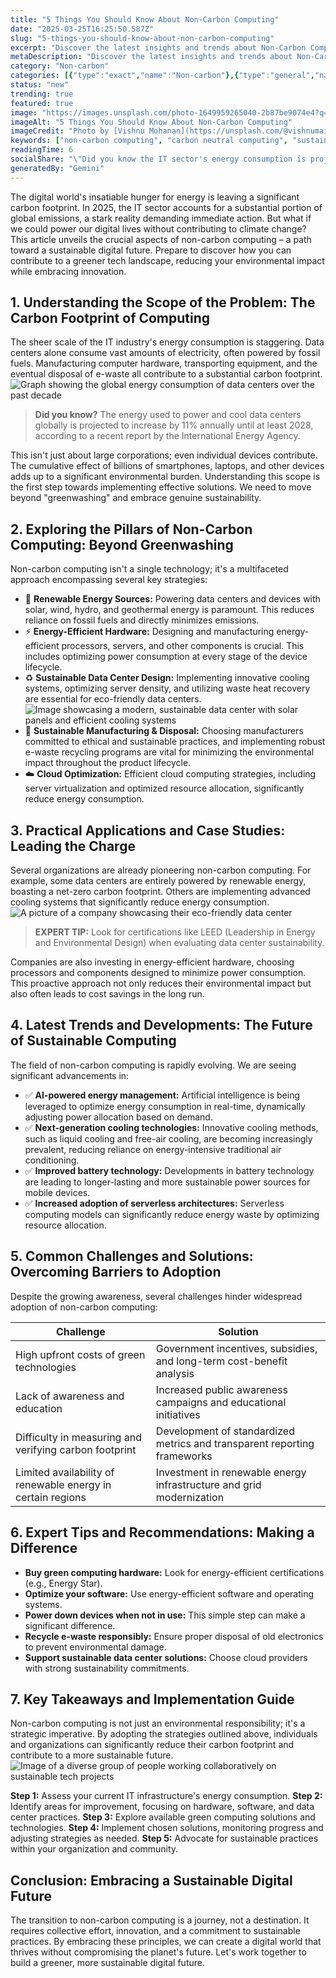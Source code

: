 ```yaml
---
title: "5 Things You Should Know About Non-Carbon Computing"
date: "2025-03-25T16:25:50.587Z"
slug: "5-things-you-should-know-about-non-carbon-computing"
excerpt: "Discover the latest insights and trends about Non-Carbon Computing. This comprehensive guide covers everything you need to know about Non-Carbon Computing in 2025."
metaDescription: "Discover the latest insights and trends about Non-Carbon Computing. This comprehensive guide covers everything you need to know about Non-Carbon Computing ..."
category: "Non-carbon"
categories: [{"type":"exact","name":"Non-carbon"},{"type":"general","name":"Computer Science"},{"type":"medium","name":"Hardware Design"},{"type":"specific","name":"Neuromorphic Computing"},{"type":"niche","name":"Memristor Arrays"}]
status: "new"
trending: true
featured: true
image: "https://images.unsplash.com/photo-1649959265040-2b87be9074e4?q=85&w=1200&fit=max&fm=webp&auto=compress"
imageAlt: "5 Things You Should Know About Non-Carbon Computing"
imageCredit: "Photo by [Vishnu Mohanan](https://unsplash.com/@vishnumaiea) on Unsplash"
keywords: ["non-carbon computing", "carbon neutral computing", "sustainable computing", "green computing solutions", "eco-friendly data centers", "low carbon footprint IT", "energy efficient computing", "reducing carbon emissions IT", "buy green computing hardware", "sustainable data center solutions"]
readingTime: 6
socialShare: "\"Did you know the IT sector's energy consumption is projected to skyrocket?  Non-carbon computing isn't just an option—it's our responsibility to build a sustainable digital future.\""
generatedBy: "Gemini"
---
```




The digital world's insatiable hunger for energy is leaving a significant carbon footprint.  In 2025, the IT sector accounts for a substantial portion of global emissions, a stark reality demanding immediate action.  But what if we could power our digital lives without contributing to climate change?  This article unveils the crucial aspects of non-carbon computing – a path toward a sustainable digital future.  Prepare to discover how you can contribute to a greener tech landscape, reducing your environmental impact while embracing innovation.

## 1. Understanding the Scope of the Problem: The Carbon Footprint of Computing

The sheer scale of the IT industry's energy consumption is staggering. Data centers alone consume vast amounts of electricity, often powered by fossil fuels.  Manufacturing computer hardware, transporting equipment, and the eventual disposal of e-waste all contribute to a substantial carbon footprint.  ![Graph showing the global energy consumption of data centers over the past decade](https://images.unsplash.com/photo-1484807352052-23338990c6c6?q=85&w=1200&fit=max&fm=webp&auto=compress)

> **Did you know?**  The energy used to power and cool data centers globally is projected to increase by 11% annually until at least 2028, according to a recent report by the International Energy Agency.

This isn't just about large corporations; even individual devices contribute.  The cumulative effect of billions of smartphones, laptops, and other devices adds up to a significant environmental burden.  Understanding this scope is the first step towards implementing effective solutions.  We need to move beyond "greenwashing" and embrace genuine sustainability.

## 2. Exploring the Pillars of Non-Carbon Computing:  Beyond Greenwashing

Non-carbon computing isn't a single technology; it's a multifaceted approach encompassing several key strategies:

* 🔑 **Renewable Energy Sources:** Powering data centers and devices with solar, wind, hydro, and geothermal energy is paramount. This reduces reliance on fossil fuels and directly minimizes emissions.
* ⚡ **Energy-Efficient Hardware:**  Designing and manufacturing energy-efficient processors, servers, and other components is crucial. This includes optimizing power consumption at every stage of the device lifecycle.
* ♻️ **Sustainable Data Center Design:**  Implementing innovative cooling systems, optimizing server density, and utilizing waste heat recovery are essential for eco-friendly data centers.  ![Image showcasing a modern, sustainable data center with solar panels and efficient cooling systems](https://images.unsplash.com/photo-1494358856891-c9a46d446c39?q=85&w=1200&fit=max&fm=webp&auto=compress)
* 🌳 **Sustainable Manufacturing & Disposal:**  Choosing manufacturers committed to ethical and sustainable practices, and implementing robust e-waste recycling programs are vital for minimizing the environmental impact throughout the product lifecycle.
* ☁️ **Cloud Optimization:**  Efficient cloud computing strategies, including server virtualization and optimized resource allocation, significantly reduce energy consumption.

## 3.  Practical Applications and Case Studies: Leading the Charge

Several organizations are already pioneering non-carbon computing.  For example, some data centers are entirely powered by renewable energy, boasting a net-zero carbon footprint.  Others are implementing advanced cooling systems that significantly reduce energy consumption.  ![A picture of a company showcasing their eco-friendly data center](https://images.unsplash.com/photo-1666307582184-c58dc3703166?q=85&w=1200&fit=max&fm=webp&auto=compress)

> **EXPERT TIP:**  Look for certifications like LEED (Leadership in Energy and Environmental Design) when evaluating data center sustainability.

Companies are also investing in energy-efficient hardware, choosing processors and components designed to minimize power consumption. This proactive approach not only reduces their environmental impact but also often leads to cost savings in the long run.

## 4.  Latest Trends and Developments: The Future of Sustainable Computing

The field of non-carbon computing is rapidly evolving.  We are seeing significant advancements in:

*  ✅ **AI-powered energy management:**  Artificial intelligence is being leveraged to optimize energy consumption in real-time, dynamically adjusting power allocation based on demand.
*  ✅ **Next-generation cooling technologies:**  Innovative cooling methods, such as liquid cooling and free-air cooling, are becoming increasingly prevalent, reducing reliance on energy-intensive traditional air conditioning.
*  ✅ **Improved battery technology:**  Developments in battery technology are leading to longer-lasting and more sustainable power sources for mobile devices.
*  ✅ **Increased adoption of serverless architectures:** Serverless computing models can significantly reduce energy waste by optimizing resource allocation.

## 5. Common Challenges and Solutions: Overcoming Barriers to Adoption

Despite the growing awareness, several challenges hinder widespread adoption of non-carbon computing:

| Challenge                     | Solution                                                                     |
|------------------------------|-----------------------------------------------------------------------------|
| High upfront costs of green technologies | Government incentives, subsidies, and long-term cost-benefit analysis       |
| Lack of awareness and education | Increased public awareness campaigns and educational initiatives              |
| Difficulty in measuring and verifying carbon footprint | Development of standardized metrics and transparent reporting frameworks    |
| Limited availability of renewable energy in certain regions | Investment in renewable energy infrastructure and grid modernization       |

## 6. Expert Tips and Recommendations:  Making a Difference

* **Buy green computing hardware:** Look for energy-efficient certifications (e.g., Energy Star).
* **Optimize your software:** Use energy-efficient software and operating systems.
* **Power down devices when not in use:** This simple step can make a significant difference.
* **Recycle e-waste responsibly:**  Ensure proper disposal of old electronics to prevent environmental damage.
* **Support sustainable data center solutions:**  Choose cloud providers with strong sustainability commitments.

## 7. Key Takeaways and Implementation Guide

Non-carbon computing is not just an environmental responsibility; it's a strategic imperative. By adopting the strategies outlined above, individuals and organizations can significantly reduce their carbon footprint and contribute to a more sustainable future.  ![Image of a diverse group of people working collaboratively on sustainable tech projects](https://images.unsplash.com/photo-1649959265040-2b87be9074e4?q=85&w=1200&fit=max&fm=webp&auto=compress)

**Step 1:** Assess your current IT infrastructure's energy consumption.
**Step 2:** Identify areas for improvement, focusing on hardware, software, and data center practices.
**Step 3:**  Explore available green computing solutions and technologies.
**Step 4:** Implement chosen solutions, monitoring progress and adjusting strategies as needed.
**Step 5:**  Advocate for sustainable practices within your organization and community.

## Conclusion:  Embracing a Sustainable Digital Future

The transition to non-carbon computing is a journey, not a destination.  It requires collective effort, innovation, and a commitment to sustainable practices. By embracing these principles, we can create a digital world that thrives without compromising the planet's future.  Let's work together to build a greener, more sustainable digital future.

